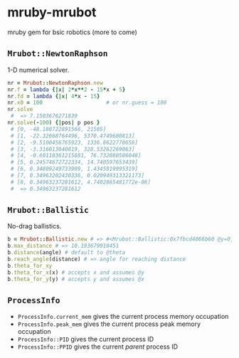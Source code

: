 # mruby-mrubot
mruby gem for bsic robotics (more to come)

## `Mrubot::NewtonRaphson`

1-D numerical solver.

```ruby
nr = Mrubot::NewtonRaphson.new
nr.f = lambda {|x| 2*x**2 - 15*x + 5}
nr.fd = lambda {|x| 4*x - 15}
nr.x0 = 100                    # or nr.guess = 100
nr.solve
 #  => 7.1503676271839
nr.solve(-100) {|pos| p pos }
 # [0, -48.180722891566, 21505]
 # [1, -22.32668764496, 5370.4749600813]
 # [2, -9.5100456765923, 1336.8622770656]
 # [3, -3.316013040819, 328.53262269063]
 # [4, -0.60118361215881, 76.732080586048]
 # [5, 0.24574672722334, 14.740597653439]
 # [6, 0.34809249733909, 1.4345819995319]
 # [7, 0.34963202430336, 0.020949313321173]
 # [8, 0.34963237281612, 4.7402865481772e-06]
 #  => 0.34963237281612
```


## `Mrubot::Ballistic`
No-drag ballistics.

```ruby
b = Mrubot::Ballistic.new # => #<Mrubot::Ballistic:0x7fbcd4066b60 @y=0, @x=10, @v=10, @theta=0.78539816339745>
b.max_distance # => 10.193679918451
b.distance(angle) # default to @theta
b.reach_angle(distance) # => angle for reaching distance
b.theta_for_xy
b.theta_for_x(x) # accepts x and assumes @y
b.theta_for_y(y) # accepts y and assumes @x
```

## `ProcessInfo`
- `ProcessInfo.current_mem` gives the current process memory occupation
- `ProcessInfo.peak_mem` gives the current process peak memory occupation
- `ProcessInfo::PID` gives the current process ID
- `ProcessInfo::PPID` gives the current _parent_ process ID